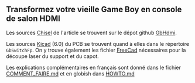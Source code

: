Transformez votre vieille Game Boy en console de salon HDMI
-----------------------------------------------------------

Les sources [Chisel](https://www.chisel-lang.org/) de l'article se trouvent sur
le dépot github [GbHdmi](https://github.com/Martoni/GbHdmi).

Les sources [Kicad](https://www.kicad.org/) (6.0) du PCB se trouvent quand à
elles dans le répertoire `GbSwitchFp`. On y trouve également les fichier
[FreeCad](https://www.freecadweb.org/) nécessaires pour la découpe laser du
support et du capot.

Les explications complémentaires en français sont donné dans le fichier
[COMMENT_FAIRE.md](https://github.com/Martoni/Diamond_HK_GLMF_OS/blob/master/Hackable44/COMMENT_FAIRE.md) et en globish dans [HOWTO.md](https://github.com/Martoni/Diamond_HK_GLMF_OS/blob/master/Hackable44/HOWTO.md) 
